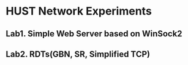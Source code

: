 # HUST Network Experiments

## Lab1. Simple Web Server based on WinSock2

## Lab2. RDTs(GBN, SR, Simplified TCP)